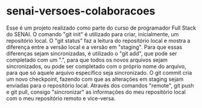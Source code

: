 # senai-versoes-colaboracoes
Esse é um projeto realizado como parte do curso de programador Full Stack do SENAI.
O comando "git init" é utilizado para criar, inicialmente, um repositório local. O "git status" faz a leitura do repositório local e mostra a diferença entre a versão local e a versão em "staging". Para que essas diferenças sejam sincronizadas, é utilizado o "git add", que pode ser completado com um ".", para que todos os novos arquivos sejam sincronizados, ou pode ser completado com o próprio nome do arquivo, para que só aquele arquivo específico seja sincronizado. O git commit cria um novo checkpoint, fazendo com que as alterações em staging sejam enviadas para o repositório local.
Através dos comandos "remote", git push e git pull, consigo "sincronizar" as informações do meu repositório local com o meu repositório remoto e vice-versa.

